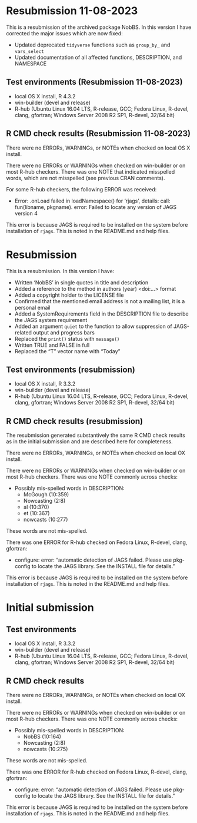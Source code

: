 
# Resubmission 11-08-2023

This is a resubmission of the archived package NobBS. In this version I
have corrected the major issues which are now fixed:

- Updated deprecated `tidyverse` functions such as `group_by_` and
  `vars_select`
- Updated documentation of all affected functions, DESCRIPTION, and
  NAMESPACE

## Test environments (Resubmission 11-08-2023)

- local OS X install, R 4.3.2
- win-builder (devel and release)
- R-hub (Ubuntu Linux 16.04 LTS, R-release, GCC; Fedora Linux, R-devel,
  clang, gfortran; Windows Server 2008 R2 SP1, R-devel, 32/64 bit)

## R CMD check results (Resubmission 11-08-2023)

There were no ERRORs, WARNINGs, or NOTEs when checked on local OS X
install.

There were no ERRORs or WARNINGs when checked on win-builder or on most
R-hub checkers. There was one NOTE that indicated misspelled words,
which are not misspelled (see previous CRAN comments).

For some R-hub checkers, the following ERROR was received:

- Error: .onLoad failed in loadNamespace() for ‘rjags’, details: call:
  fun(libname, pkgname). error: Failed to locate any version of JAGS
  version 4

This error is because JAGS is required to be installed on the system
before installation of `rjags`. This is noted in the README.md and help
files.

# Resubmission

This is a resubmission. In this version I have:

- Written ‘NobBS’ in single quotes in title and description
- Added a reference to the method in authors (year) \<doi:…\> format
- Added a copyright holder to the LICENSE file
- Confirmed that the mentioned email address is not a mailing list, it
  is a personal email
- Added a SystemRequirements field in the DESCRIPTION file to describe
  the JAGS system requirement
- Added an argument `quiet` to the function to allow suppression of
  JAGS-related output and progress bars
- Replaced the `print()` status with `message()`
- Written TRUE and FALSE in full
- Replaced the “T” vector name with “Today”

## Test environments (resubmission)

- local OS X install, R 3.3.2
- win-builder (devel and release)
- R-hub (Ubuntu Linux 16.04 LTS, R-release, GCC; Fedora Linux, R-devel,
  clang, gfortran; Windows Server 2008 R2 SP1, R-devel, 32/64 bit)

## R CMD check results (resubmission)

The resubmission generated substantively the same R CMD check results as
in the initial submission and are described here for completeness.

There were no ERRORs, WARNINGs, or NOTEs when checked on local OX
install.

There were no ERRORs or WARNINGs when checked on win-builder or on most
R-hub checkers. There was one NOTE commonly across checks:

- Possibly mis-spelled words in DESCRIPTION:
  - McGough (10:359)
  - Nowcasting (2:8)
  - al (10:370)
  - et (10:367)
  - nowcasts (10:277)

These words are not mis-spelled.

There was one ERROR for R-hub checked on Fedora Linux, R-devel, clang,
gfortran:

- configure: error: “automatic detection of JAGS failed. Please use
  pkg-config to locate the JAGS library. See the INSTALL file for
  details.”

This error is because JAGS is required to be installed on the system
before installation of `rjags`. This is noted in the README.md and help
files.

# Initial submission

## Test environments

- local OS X install, R 3.3.2
- win-builder (devel and release)
- R-hub (Ubuntu Linux 16.04 LTS, R-release, GCC; Fedora Linux, R-devel,
  clang, gfortran; Windows Server 2008 R2 SP1, R-devel, 32/64 bit)

## R CMD check results

There were no ERRORs, WARNINGs, or NOTEs when checked on local OX
install.

There were no ERRORs or WARNINGs when checked on win-builder or on most
R-hub checkers. There was one NOTE commonly across checks:

- Possibly mis-spelled words in DESCRIPTION:
  - NobBS (10:164)
  - Nowcasting (2:8)
  - nowcasts (10:275)

These words are not mis-spelled.

There was one ERROR for R-hub checked on Fedora Linux, R-devel, clang,
gfortran:

- configure: error: “automatic detection of JAGS failed. Please use
  pkg-config to locate the JAGS library. See the INSTALL file for
  details.”

This error is because JAGS is required to be installed on the system
before installation of `rjags`. This is noted in the README.md and help
files.
